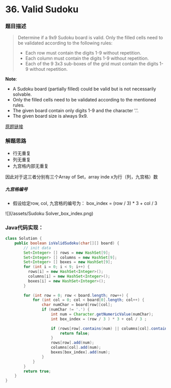 # 36. Valid Sudoku

### 题目描述

> Determine if a 9x9 Sudoku board is valid. Only the filled cells need to be validated according to the following rules:
>    - Each row must contain the digits 1-9 without repetition.
>    - Each column must contain the digits 1-9 without repetition.
>    - Each of the 9 3x3 sub-boxes of the grid must contain the digits 1-9 without repetition.

**Note**:

- A Sudoku board (partially filled) could be valid but is not necessarily solvable.
- Only the filled cells need to be validated according to the mentioned rules.
- The given board contain only digits 1-9 and the character '.'.
- The given board size is always 9x9.

[原题链接](https://leetcode.com/problems/sudoku-solver/)

### 解题思路

- 行无重复
- 列无重复
- 九宫格内部无重复

因此对于这三者分别有三个Array of Set，array inde x为行（列，九宫格）数

##### 九宫格编号

* 假设给定row, col, 九宫格的编号为： box_index = (row / 3) * 3 + col / 3

![](/assets/Sudoku Solver_box_index.png)

### Java代码实现：

```java
class Solution {
    public boolean isValidSudoku(char[][] board) {
        // init data
        Set<Integer> [] rows = new HashSet[9];
        Set<Integer> [] columns = new HashSet[9];
        Set<Integer> [] boxes = new HashSet[9];
        for (int i = 0; i < 9; i++) {
          rows[i] = new HashSet<Integer>();
          columns[i] = new HashSet<Integer>();
          boxes[i] = new HashSet<Integer>();
        }
        
        for (int row = 0; row < board.length; row++) {
            for (int col = 0; col < board[0].length; col++) {
                char numChar = board[row][col];
                if (numChar != '.') {
                    int num = Character.getNumericValue(numChar);
                    int box_index = (row / 3 ) * 3 + col / 3 ;
                    
                    if (rows[row].contains(num) || columns[col].contains(num) || boxes[box_index].contains(num)) {
                        return false;
                    }
                    rows[row].add(num);
                    columns[col].add(num);
                    boxes[box_index].add(num);
                }   
            }
        }
        return true;
    }
}
```


